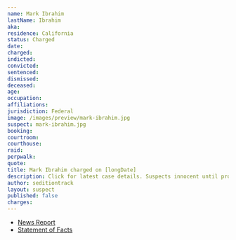 ```yaml
---
name: Mark Ibrahim
lastName: Ibrahim
aka:
residence: California
status: Charged
date:
charged:
indicted:
convicted:
sentenced:
dismissed:
deceased:
age:
occupation:
affiliations:
jurisdiction: Federal
image: /images/preview/mark-ibrahim.jpg
suspect: mark-ibrahim.jpg
booking:
courtroom:
courthouse:
raid:
perpwalk:
quote:
title: Mark Ibrahim charged on [longDate]
description: Click for latest case details. Suspects innocent until proven guilty.
author: seditiontrack
layout: suspect
published: false
charges:
---
```

- [News Report]()
- [Statement of Facts](https://www.justice.gov/usao-dc/case-multi-defendant/file/1413286/download)
